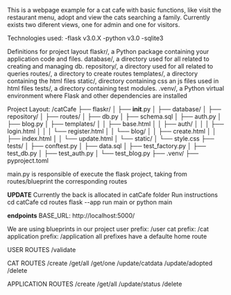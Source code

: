 This is a webpage example for a cat cafe with basic functions, like visit the restaurant menu, adopt and view the cats searching a family.
Currently exists two diferent views, one for admin and one for visitors.

Technologies used:
-flask v3.0.X
-python v3.0
-sqlite3

Definitions for project layout
flaskr/, a Python package containing your application code and files.
database/, a directory used for all related to creating and managing db.
repository/, a directory used for all related to queries
routes/, a directory to create routes
templates/, a directory containing the html files
static/, directory containing css an js files used in html files
tests/, a directory containing test modules.
.venv/, a Python virtual environment where Flask and other dependencies are installed



Project Layout:
/catCafe
├── flaskr/
│   ├── __init__.py
│   ├── database/
│   ├── repository/
│   ├── routes/
│   ├── db.py
│   ├── schema.sql
│   ├── auth.py
│   ├── blog.py
│   ├── templates/
│   │   ├── base.html
│   │   ├── auth/
│   │   │   ├── login.html
│   │   │   └── register.html
│   │   └── blog/
│   │       ├── create.html
│   │       ├── index.html
│   │       └── update.html
│   └── static/
│       └── style.css
├── tests/
│   ├── conftest.py
│   ├── data.sql
│   ├── test_factory.py
│   ├── test_db.py
│   ├── test_auth.py
│   └── test_blog.py
├── .venv/
├── pyproject.toml


main.py is responsible of execute the flask project, taking from routes/blueprint the corresponding routes


**UPDATE**
Currently the back is allocated in catCafe folder
Run instructions
cd catCafe
cd routes
flask --app run main or python main

**endpoints**
BASE_URL: http://localhost:5000/

We are using blueprints in our project
user prefix: /user
cat prefix: /cat
application prefix: /application
all prefixes have a defaulte home route

USER ROUTES
/validate

CAT ROUTES
/create
/get/all
/get/one
/update/catdata
/update/adopted
/delete

APPLICATION ROUTES
/create
/get/all
/update/status
/delete
